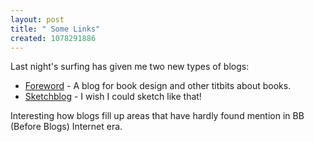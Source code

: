 ```yaml
--- 
layout: post
title: " Some Links"
created: 1078291886
---
```

Last night's surfing has given me two new types of blogs:

<ul><li><a href="http://foreword.ospreydesign.com/">Foreword</a> - A blog for book design and other titbits about books.</li>
<li><a href="http://sketchblog.verunne.net/">Sketchblog</a> - I wish I could sketch like that!</li></ul>

Interesting how blogs fill up areas that have hardly found mention in BB (Before Blogs) Internet era.
